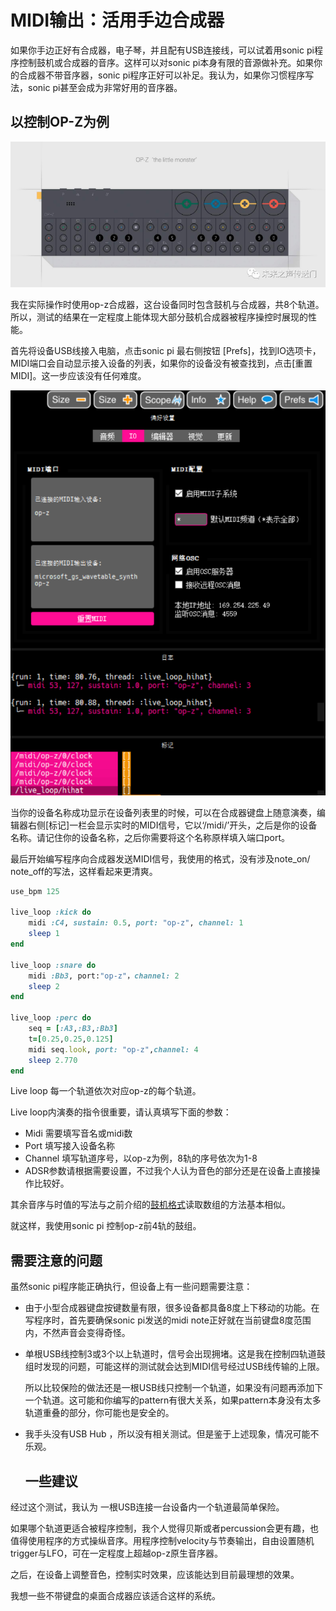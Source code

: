 # MIDI输出：活用手边合成器

如果你手边正好有合成器，电子琴，并且配有USB连接线，可以试着用sonic pi程序控制鼓机或合成器的音序。这样可以对sonic pi本身有限的音源做补充。如果你的合成器不带音序器，sonic pi程序正好可以补足。我认为，如果你习惯程序写法，sonic pi甚至会成为非常好用的音序器。

## 以控制OP-Z为例

![](images/1.png)

我在实际操作时使用op-z合成器，这台设备同时包含鼓机与合成器，共8个轨道。所以，测试的结果在一定程度上能体现大部分鼓机合成器被程序操控时展现的性能。 

首先将设备USB线接入电脑，点击sonic pi 最右侧按钮 [Prefs]，找到IO选项卡，MIDI端口会自动显示接入设备的列表，如果你的设备没有被查找到，点击[重置MIDI]。这一步应该没有任何难度。

![](images/2.png)

当你的设备名称成功显示在设备列表里的时候，可以在合成器键盘上随意演奏，编辑器右侧[标记]一栏会显示实时的MIDI信号，它以‘/midi/’开头，之后是你的设备名称。请记住你的设备名称，之后你需要将这个名称原样填入端口port。

 

最后开始编写程序向合成器发送MIDI信号，我使用的格式，没有涉及note_on/ note_off的写法，这样看起来更清爽。

```ruby
use_bpm 125

live_loop :kick do
    midi :C4, sustain: 0.5, port: "op-z", channel: 1
    sleep 1
end

live_loop :snare do
    midi :Bb3, port:"op-z"，channel: 2
    sleep 2
end

live_loop :perc do
    seq = [:A3,:B3,:Bb3]
    t=[0.25,0.25,0.125]
    midi seq.look, port: "op-z",channel: 4
    sleep 2.770
end
```

Live loop 每一个轨道依次对应op-z的每个轨道。

Live loop内演奏的指令很重要，请认真填写下面的参数：

- Midi 需要填写音名或midi数
- Port 填写接入设备名称
- Channel 填写轨道序号，以op-z为例，8轨的序号依次为1-8
- ADSR参数请根据需要设置，不过我个人认为音色的部分还是在设备上直接操作比较好。

其余音序与时值的写法与之前介绍的[鼓机格式](http://mp.weixin.qq.com/s?__biz=MzUxNTI0NjExNQ==&mid=2247484069&idx=1&sn=98979ab42e5b8ebfa863b0056bb49846&chksm=f9b8d3e9cecf5aff8d64187c6ad8413d79211cc22b5f0fd7a8a0116341e2f9ebe336820785d0&scene=21#wechat_redirect)读取数组的方法基本相似。

就这样，我使用sonic pi 控制op-z前4轨的鼓组。

## 需要注意的问题

虽然sonic pi程序能正确执行，但设备上有一些问题需要注意：

- 由于小型合成器键盘按键数量有限，很多设备都具备8度上下移动的功能。在写程序时，首先要确保sonic pi发送的midi note正好就在当前键盘8度范围内，不然声音会变得奇怪。

- 单根USB线控制3或3个以上轨道时，信号会出现拥堵。这是我在控制四轨道鼓组时发现的问题，可能这样的测试就会达到MIDI信号经过USB线传输的上限。

  所以比较保险的做法还是一根USB线只控制一个轨道，如果没有问题再添加下一个轨道。这可能和你编写的pattern有很大关系，如果pattern本身没有太多轨道重叠的部分，你可能也是安全的。

- 我手头没有USB Hub ，所以没有相关测试。但是鉴于上述现象，情况可能不乐观。

  

  ## 一些建议

经过这个测试，我认为 一根USB连接一台设备内一个轨道最简单保险。

如果哪个轨道更适合被程序控制，我个人觉得贝斯或者percussion会更有趣，也值得使用程序的方式操纵音序。用程序控制velocity与节奏输出，自由设置随机trigger与LFO，可在一定程度上超越op-z原生音序器。

之后，在设备上调整音色，控制实时效果，应该能达到目前最理想的效果。

我想一些不带键盘的桌面合成器应该适合这样的系统。

 